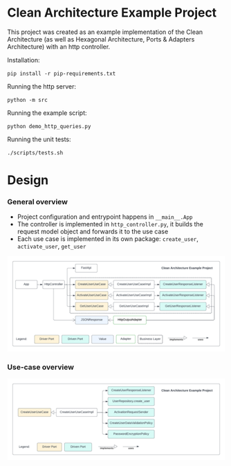 # Clean Architecture Example Project

This project was created as an example implementation of the Clean Architecture (as well as Hexagonal Architecture, Ports & Adapters Architecture) with an http controller.

Installation:

```commandline
pip install -r pip-requirements.txt
```

Running the http server:

```commandline
python -m src
```

Running the example script:

```commandline
python demo_http_queries.py
```

Running the unit tests:

```commandline
./scripts/tests.sh
```

# Design

### General overview

- Project configuration and entrypoint happens in `__main__.App`
- The controller is implemented in `http_controller.py`, it builds the request model object and forwards it to the use case
- Each use case is implemented in its own package: `create_user`, `activate_user`, `get_user`

![General Overview](https://github.com/julienharbulot/clean-architecture-example/raw/master/docs/diagrams/general-overview.png)

### Use-case overview

![Use-case Overview](https://github.com/julienharbulot/clean-architecture-example/raw/master/docs/diagrams/use-case-overview.png)
